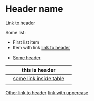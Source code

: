 # Header<caret> name

[Link to header](#header-name)

Some list:
* First list item
* Item with link [link to header](#header-name)

<!-- TOC -->
* [Some header](#header-name)
<!-- TOC -->


|     | this is header                         |     |
|-----|----------------------------------------|-----|
|     | [some link inside table](header-name) |     |
|     |                                        |     |

[Other link to header](#header-name)
[link with uppercase](#header-NAME)
